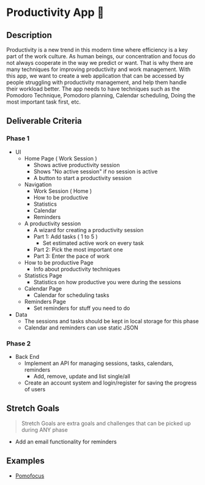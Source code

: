 # Productivity App 🎢

## Description

Productivity is a new trend in this modern time where efficiency is a key part of the work culture. As human beings, our concentration and focus do not always cooperate in the way we predict or want. That is why there are many techniques for improving productivity and work management. With this app, we want to create a web application that can be accessed by people struggling with productivity management, and help them handle their workload better. The app needs to have techniques such as the Pomodoro Technique, Pomodoro planning, Calendar scheduling, Doing the most important task first, etc.

## Deliverable Criteria

### Phase 1

- UI
  - Home Page ( Work Session )
    - Shows active productivity session
    - Shows "No active session" if no session is active
    - A button to start a productivity session
  - Navigation
    - Work Session ( Home )
    - How to be productive
    - Statistics
    - Calendar
    - Reminders
  - A productivity session
    - A wizard for creating a productivity session
    - Part 1: Add tasks ( 1 to 5 )
      - Set estimated active work on every task
    - Part 2: Pick the most important one
    - Part 3: Enter the pace of work
  - How to be productive Page
    - Info about productivity techniques
  - Statistics Page
    - Statistics on how productive you were during the sessions
  - Calendar Page
    - Calendar for scheduling tasks
  - Reminders Page
    - Set reminders for stuff you need to do
- Data
  - The sessions and tasks should be kept in local storage for this phase
  - Calendar and reminders can use static JSON

### Phase 2

- Back End
  - Implement an API for managing sessions, tasks, calendars, reminders
    - Add, remove, update and list single/all
  - Create an account system and login/register for saving the progress of users

## Stretch Goals

> Stretch Goals are extra goals and challenges that can be picked up during ANY phase

- Add an email functionality for reminders

## Examples

- [Pomofocus](https://pomofocus.io/)

